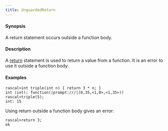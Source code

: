 ```yaml
---
title: UnguardedReturn
---
```


#### Synopsis

A return statement occurs outside a function body.

#### Description

A [return](../../Rascal/Statements/Return/) statement is used to return a value from a function.
It is an error to use it outside a function body.

#### Examples

```rascal-shell 
rascal>int triple(int n) { return 3 * n; }
int (int): function(|prompt:///|(0,35,<1,0>,<1,35>))
rascal>triple(5);
int: 15
```
Using return outside a function body gives an error:

```rascal-shell ,error
rascal>return 3;
ok
```

